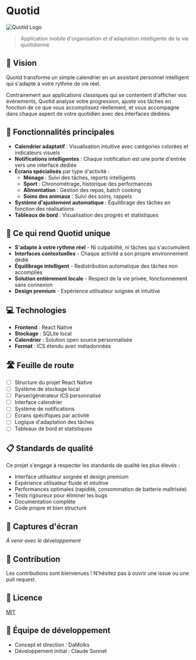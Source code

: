 # Quotid

![Quotid Logo](https://via.placeholder.com/200x200.png?text=Quotid)

> Application mobile d'organisation et d'adaptation intelligente de la vie quotidienne

## 🌟 Vision

Quotid transforme un simple calendrier en un assistant personnel intelligent qui s'adapte à votre rythme de vie réel. 

Contrairement aux applications classiques qui se contentent d'afficher vos événements, Quotid analyse votre progression, ajuste vos tâches en fonction de ce que vous accomplissez réellement, et vous accompagne dans chaque aspect de votre quotidien avec des interfaces dédiées.

## 🎯 Fonctionnalités principales

- **Calendrier adaptatif** : Visualisation intuitive avec catégories colorées et indicateurs visuels
- **Notifications intelligentes** : Chaque notification est une porte d'entrée vers une interface dédiée
- **Écrans spécialisés** par type d'activité :
  - **Ménage** : Suivi des tâches, reports intelligents
  - **Sport** : Chronométrage, historique des performances
  - **Alimentation** : Gestion des repas, batch cooking
  - **Soins des animaux** : Suivi des soins, rappels
- **Système d'ajustement automatique** : Équilibrage des tâches en fonction des réalisations
- **Tableaux de bord** : Visualisation des progrès et statistiques

## 🚀 Ce qui rend Quotid unique

- **S'adapte à votre rythme réel** - Ni culpabilité, ni tâches qui s'accumulent
- **Interfaces contextuelles** - Chaque activité a son propre environnement dédié
- **Équilibrage intelligent** - Redistribution automatique des tâches non accomplies
- **Solution entièrement locale** - Respect de la vie privée, fonctionnement sans connexion
- **Design premium** - Expérience utilisateur soignée et intuitive

## 💻 Technologies

- **Frontend** : React Native
- **Stockage** : SQLite local
- **Calendrier** : Solution open source personnalisée
- **Format** : ICS étendu avec métadonnées

## 🛣️ Feuille de route

- [ ] Structure du projet React Native
- [ ] Système de stockage local
- [ ] Parser/générateur ICS personnalisé
- [ ] Interface calendrier
- [ ] Système de notifications
- [ ] Écrans spécifiques par activité
- [ ] Logique d'adaptation des tâches
- [ ] Tableaux de bord et statistiques

## 📋 Standards de qualité

Ce projet s'engage à respecter les standards de qualité les plus élevés :

- Interface utilisateur soignée et design premium
- Expérience utilisateur fluide et intuitive
- Performances optimales (rapidité, consommation de batterie maîtrisée)
- Tests rigoureux pour éliminer les bugs
- Documentation complète
- Code propre et bien structuré

## 📱 Captures d'écran

*À venir avec le développement*

## 🤝 Contribution

Les contributions sont bienvenues ! N'hésitez pas à ouvrir une issue ou une pull request.

## 📄 Licence

[MIT](LICENSE)

## 🧠 Équipe de développement

- Concept et direction : DaMolks
- Développement initial : Claude Sonnet
